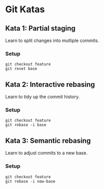 # Git Katas

## Kata 1: Partial staging
Learn to split changes into multiple commits.

### Setup
```
git checkout feature
git reset base
```

## Kata 2: Interactive rebasing
Learn to tidy up the commit history.

### Setup
```
git checkout feature
git rebase -i base
```

## Kata 3: Semantic rebasing
Learn to adjust commits to a new base.

### Setup
```
git checkout feature
git rebase -i new-base
```

